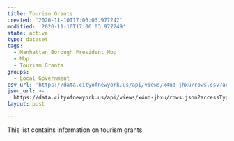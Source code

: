 ```yaml
---
title: Tourism Grants
created: '2020-11-10T17:06:03.977242'
modified: '2020-11-10T17:06:03.977249'
state: active
type: dataset
tags:
  - Manhattan Borough President Mbp
  - Mbp
  - Tourism Grants
groups:
  - Local Government
csv_url: 'https://data.cityofnewyork.us/api/views/x4ud-jhxu/rows.csv?accessType=DOWNLOAD'
json_url: >-
  https://data.cityofnewyork.us/api/views/x4ud-jhxu/rows.json?accessType=DOWNLOAD
layout: post

---
```

This list contains information on tourism grants
